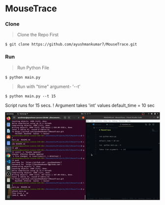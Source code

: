 # MouseTrace

### Clone
> Clone the Repo First

```shell 
$ git clone https://github.com/ayushmankumar7/MouseTrace.git
```
### Run 
> Run Python File 
```shell
$ python main.py
```

> Run with "time" argument-  '--t'

```shell
$ python main.py --t 15

```
Script runs for 15 secs. 
! Argument takes 'int' values 
default_time = 10 sec 
 


![](ss_gif.gif)

